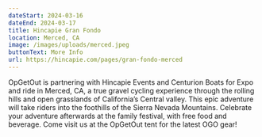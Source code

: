 ```yaml
---
dateStart: 2024-03-16
dateEnd: 2024-03-17
title: Hincapie Gran Fondo
location: Merced, CA
image: /images/uploads/merced.jpeg
buttonText: More Info
url: https://hincapie.com/pages/gran-fondo-merced
---
```

OpGetOut is partnering with Hincapie Events and Centurion Boats for Expo and ride in Merced, CA, a true gravel cycling experience through the rolling hills and open grasslands of California’s Central valley. This epic adventure will take riders into the foothills of the Sierra Nevada Mountains. Celebrate your adventure afterwards at the family festival, with free food and beverage. Come visit us at the OpGetOut tent for the latest OGO gear!

